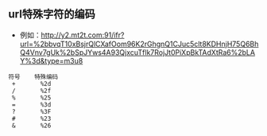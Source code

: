 ## url特殊字符的编码
- 例如：http://y2.mt2t.com:91/ifr?url=%2bbvqT10xBsjrQlCXafOom96K2rGhgnQ1CJuc5clt8KDHnjH75Q6BhQ4Vnv7gUk%2bSpJYws4A93QjxcuTflk7RojJt0PiXpBkTAdXtRa6%2bLAY%3d&type=m3u8
```text
符号    特殊编码
 +       %2d
 /       %2f
 %       %25
 =       %3d
 ?       %3F
 #       %23
 &       %26
```
